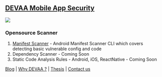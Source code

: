 ## [DEVAA Mobile App Security](https://devaasecurity.com) 

 <img src="https://skillicons.dev/icons?i=androidstudio,swift,java,kotlin,react" />
 
 ### Opensource Scanner
 
 1. [Manifest Scanner](https://www.npmjs.com/package/manifest-scanner) - Android Manifest Scanner CLI which covers detecting basic vulnerable config and code
 2. Dependency Scanner - Coming Soon
 3. Static Code Analysis Rules - Android, iOS, ReactNative - Coming Soon

[Blog](https://blog.devaasecurity.com/)  | [Why DEVAA ?](https://blog.devaasecurity.com/blog/why-we-are-building-devaa-mobile-security-suite) | [Thesis](https://uwspace.uwaterloo.ca/handle/10012/17034) | [Contact us](mailto:hello@devaasecurity.com)
